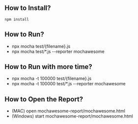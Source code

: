 ## How to Install?

```
npm install
```

## How to Run?
- npx mocha test/{filename}.js
- npx mocha test/*.js --reporter mochawesome

## How to Run with more time?
- npx mocha -t 100000 test/{filename}.js
- npx mocha -t 100000 test/*.js --reporter mochawesome

## How to Open the Report?
- (MAC) open mochawesome-report/mochawesome.html
- (Windows) start mochawesome-report/mochawesome.html